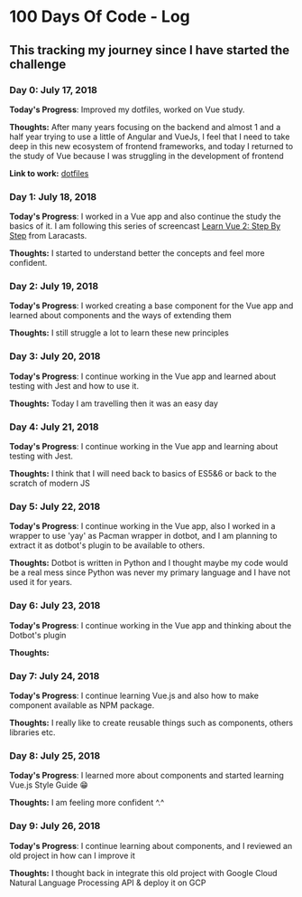 # 100 Days Of Code - Log

## This tracking my journey since I have started the challenge

### Day 0: July 17, 2018

**Today's Progress**: Improved my dotfiles, worked on Vue study.

**Thoughts:** After many years focusing on the backend and almost 1 and a half year trying to use a little of Angular and VueJs, I feel that I need to take deep in this new ecosystem of frontend frameworks, and today I returned to the study of Vue because I was struggling in the development of frontend

**Link to work:** [dotfiles](https://github.com/davibusanello/dotfiles)

### Day 1: July 18, 2018

**Today's Progress**: I worked in a Vue app and also continue the study the basics of it. I am following this series of screencast [Learn Vue 2: Step By Step](https://laracasts.com/series/learn-vue-2-step-by-step/) from Laracasts.

**Thoughts:** I started to understand better the concepts and feel more confident.

### Day 2: July 19, 2018

**Today's Progress**: I worked creating a base component for the Vue app and learned about components and the ways of extending them

**Thoughts:** I still struggle a lot to learn these new principles

### Day 3: July 20, 2018

**Today's Progress**: I continue working in the Vue app and learned about testing with Jest and how to use it.

**Thoughts:** Today I am travelling then it was an easy day

### Day 4: July 21, 2018

**Today's Progress**: I continue working in the Vue app and learning about testing with Jest.

**Thoughts:** I think that I will need back to basics of ES5&6 or back to the scratch of modern JS

### Day 5: July 22, 2018

**Today's Progress**: I continue working in the Vue app, also I worked in a wrapper to use 'yay' as Pacman wrapper in dotbot, and I am planning to extract it as dotbot's plugin to be available to others.

**Thoughts:** Dotbot is written in Python and I thought maybe my code would be a real mess since Python was never my primary language and I have not used it for years.

### Day 6: July 23, 2018

**Today's Progress**: I continue working in the Vue app and thinking about the Dotbot's plugin

**Thoughts:**

### Day 7: July 24, 2018

**Today's Progress**: I continue learning Vue.js and also how to make component available as NPM package.

**Thoughts:** I really like to create reusable things such as components, others libraries etc.

### Day 8: July 25, 2018

**Today's Progress**: I learned more about components and started learning Vue.js Style Guide 😁

**Thoughts:** I am feeling more confident ^.^

### Day 9: July 26, 2018

**Today's Progress**: I continue learning about components, and I reviewed an old project in how can I improve it

**Thoughts:** I thought back in integrate this old project with Google Cloud Natural Language Processing API & deploy it on GCP
